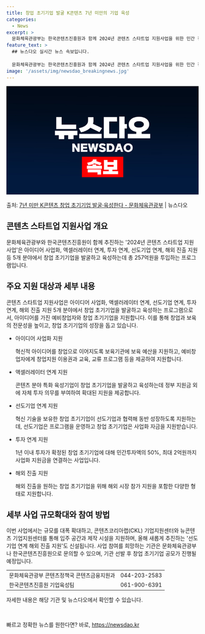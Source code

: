 ```yaml
---
title: 창업 초기기업 발굴 K콘텐츠 7년 미만의 기업 육성
categories:
  - News
excerpt: >
  문화체육관광부는 한국콘텐츠진흥원과 함께 2024년 콘텐츠 스타트업 지원사업을 위한 민간 전문 기관을 오는 1…
feature_text: >
  ## 뉴스다오 실시간 뉴스 속보입니다.

  문화체육관광부는 한국콘텐츠진흥원과 함께 2024년 콘텐츠 스타트업 지원사업을 위한 민간 전문 기관을 오는 1…
image: '/assets/img/newsdao_breakingnews.jpg'
---
```


![뉴스다오 속보](/assets/img/newsdao_breakingnews.jpg)

<p>출처: <a href="https://newsdao.kr/3276" rel="dofollow">7년 미만 K콘텐츠 창업 초기기업 발굴·육성한다 - 문화체육관광부</a> | 뉴스다오</p>

<h2 data-ke-size="size26">콘텐츠 스타트업 지원사업 개요</h2>
문화체육관광부와 한국콘텐츠진흥원이 함께 추진하는 '2024년 콘텐츠 스타트업 지원사업'은 아이디어 사업화, 액셀러레이터 연계, 투자 연계, 선도기업 연계, 해외 진출 지원 등 5개 분야에서 창업 초기기업을 발굴하고 육성하는데 총 257억원을 투입하는 프로그램입니다.

<h2 data-ke-size="size26">주요 지원 대상과 세부 내용</h2>
<p data-ke-size="size16">콘텐츠 스타트업 지원사업은 아이디어 사업화, 액셀러레이터 연계, 선도기업 연계, 투자 연계, 해외 진출 지원 5개 분야에서 창업 초기기업을 발굴하고 육성하는 프로그램으로서, 아이디어를 가진 예비창업자와 창업 초기기업을 지원합니다. 이를 통해 창업과 보육의 전문성을 높이고, 창업 초기기업의 성장을 돕고 있습니다.</p>
<ul>
    <li>아이디어 사업화 지원</li>
    <p data-ke-size="size16">혁신적 아이디어를 창업으로 이어지도록 보육기관에 보육 예산을 지원하고, 예비창업자에게 창업지원 이용권과 교육, 교류 프로그램 등을 제공하여 지원합니다.</p>
    <li>액셀러레이터 연계 지원</li>
    <p data-ke-size="size16">콘텐츠 분야 특화 육성기업이 창업 초기기업을 발굴하고 육성하는데 정부 지원금 외에 자체 투자 의무를 부여하여 확대된 지원을 제공합니다.</p>
    <li>선도기업 연계 지원</li>
    <p data-ke-size="size16">혁신 기술을 보유한 창업 초기기업이 선도기업과 협력해 동반 성장하도록 지원하는데, 선도기업은 프로그램을 운영하고 창업 초기기업은 사업화 자금을 지원받습니다.</p>
    <li>투자 연계 지원</li>
    <p data-ke-size="size16">1년 이내 투자가 확정된 창업 초기기업에 대해 민간투자액의 50%, 최대 2억원까지 사업화 지원금을 연결하는 사업입니다.</p>
    <li>해외 진출 지원</li>
    <p data-ke-size="size16">해외 진출을 원하는 창업 초기기업을 위해 해외 시장 참가 지원을 포함한 다양한 형태로 지원합니다.</p>
</ul>

<h2 data-ke-size="size26">세부 사업 규모확대와 참여 방법</h2>
<p data-ke-size="size16">이번 사업에서는 규모를 대폭 확대하고, 콘텐츠코리아랩(CKL) 기업지원센터와 뉴콘텐츠 기업지원센터를 통해 입주 공간과 제작 시설을 지원하며, 올해 새롭게 추진하는 '선도기업 연계 해외 진출 지원'도 신설됩니다. 사업 참여를 희망하는 기관은 문화체육관광부나 한국콘텐츠진흥원으로 문의할 수 있으며, 기관 선발 후 창업 초기기업 공모가 진행될 예정입니다.</p>

<table>
    <tr>
        <td>문화체육관광부 콘텐츠정책국 콘텐츠금융지원과</td>
        <td>044-203-2583</td>
    </tr>
    <tr>
        <td>한국콘텐츠진흥원 기업육성팀</td>
        <td>061-900-6391</td>
    </tr>
</table>

<p data-ke-size="size16">자세한 내용은 해당 기관 및 뉴스다오에서 확인할 수 있습니다.</p>
<p data-ke-size="size16">&nbsp;</p> 

빠르고 정확한 뉴스를 원한다면? 바로, <a href="https://newsdao.kr" rel="dofollow">https://newsdao.kr</a>


